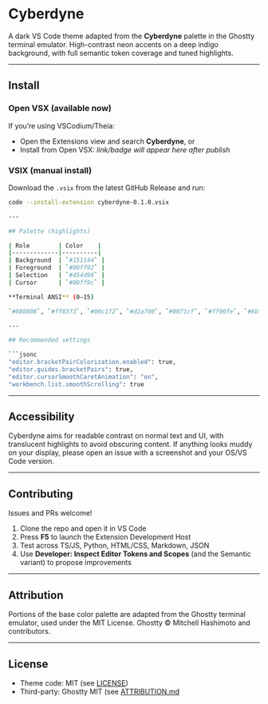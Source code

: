 # Cyberdyne

A dark VS Code theme adapted from the **Cyberdyne** palette in the Ghostty terminal emulator. High-contrast neon accents on a deep indigo background, with full semantic token coverage and tuned highlights.

---

## Install

### Open VSX (available now)
If you’re using VSCodium/Theia:
- Open the Extensions view and search **Cyberdyne**, or
- Install from Open VSX: _link/badge will appear here after publish_

### VSIX (manual install)
Download the `.vsix` from the latest GitHub Release and run:
```bash
code --install-extension cyberdyne-0.1.0.vsix

---

## Palette (highlights)

| Role        | Color    |
|-------------|----------|
| Background  | `#151144` |
| Foreground  | `#00ff92` |
| Selection   | `#454d96` |
| Cursor      | `#00ff9c` |

**Terminal ANSI** (0–15)

`#080808`, `#ff8373`, `#00c172`, `#d2a700`, `#0071cf`, `#ff90fe`, `#6bffdd`, `#f1f1f1`, `#2e2e2e`, `#ffc4be`, `#d6fcba`, `#fffed5`, `#c2e3ff`, `#ffb2fe`, `#e6e7fe`, `#ffffff`

---

## Recommended settings

```jsonc
"editor.bracketPairColorization.enabled": true,
"editor.guides.bracketPairs": true,
"editor.cursorSmoothCaretAnimation": "on",
"workbench.list.smoothScrolling": true
````

---

## Accessibility

Cyberdyne aims for readable contrast on normal text and UI, with translucent highlights to avoid obscuring content. If anything looks muddy on your display, please open an issue with a screenshot and your OS/VS Code version.

---

## Contributing

Issues and PRs welcome!

1. Clone the repo and open it in VS Code
2. Press **F5** to launch the Extension Development Host
3. Test across TS/JS, Python, HTML/CSS, Markdown, JSON
4. Use **Developer: Inspect Editor Tokens and Scopes** (and the Semantic variant) to propose improvements

---

## Attribution

Portions of the base color palette are adapted from the Ghostty terminal emulator, used under the MIT License.
Ghostty © Mitchell Hashimoto and contributors.

---

## License

* Theme code: MIT (see [LICENSE](./LICENSE))
* Third-party: Ghostty MIT (see [ATTRIBUTION.md](./ATTRIBUTION.md)
